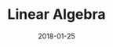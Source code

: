 ---
layout: archive
title: "Linear Algebra"
collection: courses
permalink: /courses/Linear_Algebra
venue: "ShanghaiTech University"
date: 2018-01-25
location: "Shanghai, China"
---